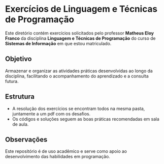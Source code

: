 # Exercícios de Linguagem e Técnicas de Programação

Este diretório contém exercícios solicitados pelo professor **Matheus Eloy Franco** da disciplina **Linguagem e Técnicas de Programação** do curso de **Sistemas de Informação** em que estou matriculado.

## Objetivo

Armazenar e organizar as atividades práticas desenvolvidas ao longo da disciplina, facilitando o acompanhamento do aprendizado e a consulta futura.

## Estrutura

- A resolução dos exercícios se encontram todos na mesma pasta, juntamente a um pdf com os desafios.
- Os códigos e soluções seguem as boas práticas recomendadas em sala de aula.

## Observações

Este repositório é de uso acadêmico e serve como apoio ao desenvolvimento das habilidades em programação.
